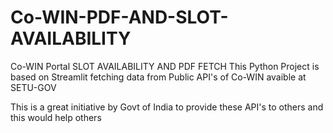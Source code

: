 # Co-WIN-PDF-AND-SLOT-AVAILABILITY
Co-WIN Portal SLOT AVAILABILITY AND PDF FETCH
This Python Project is based on Streamlit fetching data from Public API's of Co-WIN avaible at SETU-GOV

This is a great initiative by Govt of India to provide these API's to others and this would help others
